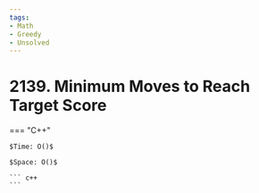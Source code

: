 ```yaml
---
tags:
- Math
- Greedy
- Unsolved
---
```



# 2139. Minimum Moves to Reach Target Score

=== "C++"

    $Time: O()$

    $Space: O()$

    ``` c++
    ```